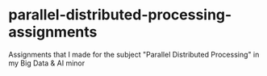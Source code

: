 # parallel-distributed-processing-assignments
Assignments that I made for the subject "Parallel Distributed Processing" in my Big Data &amp; AI minor
